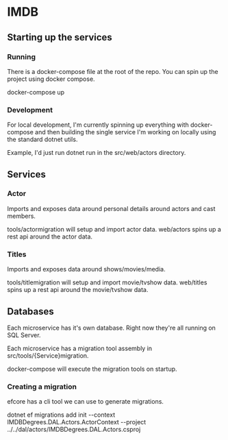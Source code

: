 # IMDB

## Starting up the services

### Running

There is a docker-compose file at the root of the repo. You can spin up the project using docker compose.

docker-compose up

### Development

For local development, I'm currently spinning up everything with docker-compose and then building the single service I'm working on locally using the standard dotnet utils.

Example, I'd just run dotnet run in the src/web/actors directory.

## Services

### Actor

Imports and exposes data around personal details around actors and cast members.

tools/actormigration will setup and import actor data.
web/actors spins up a rest api around the actor data.

### Titles

Imports and exposes data around shows/movies/media.

tools/titlemigration will setup and import movie/tvshow data.
web/titles spins up a rest api around the movie/tvshow data.

## Databases

Each microservice has it's own database. Right now they're all running on SQL Server.

Each microservice has a migration tool assembly in src/tools/{Service}migration.

docker-compose will execute the migration tools on startup.

### Creating a migration

efcore has a cli tool we can use to generate migrations.

dotnet ef migrations add init --context IMDBDegrees.DAL.Actors.ActorContext --project ../../dal/actors/IMDBDegrees.DAL.Actors.csproj
